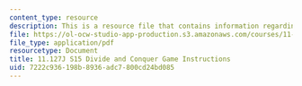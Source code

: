 ```yaml
---
content_type: resource
description: This is a resource file that contains information regarding game instructions.
file: https://ol-ocw-studio-app-production.s3.amazonaws.com/courses/11-127j-computer-games-and-simulations-for-education-and-exploration-spring-2015/7222c936198b8936adc7800cd24bd085_MIT11_127JS15_DC_instruct.pdf
file_type: application/pdf
resourcetype: Document
title: 11.127J S15 Divide and Conquer Game Instructions
uid: 7222c936-198b-8936-adc7-800cd24bd085
---
```

